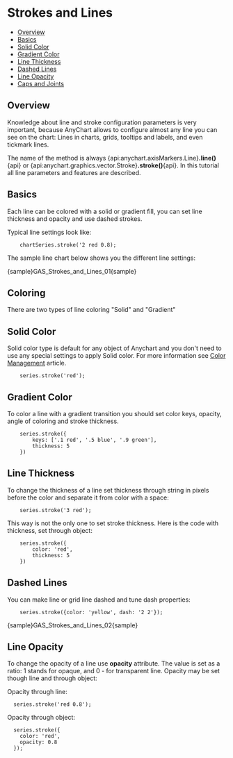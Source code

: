 # Strokes and Lines

* [Overview](#overview)
* [Basics](#basics)
* [Solid Color](#solid_color)
* [Gradient Color](#gradient_color)
* [Line Thickness](#line_thickness)
* [Dashed Lines](#dashed_lines)
* [Line Opacity](#line_opacity)
* [Caps and Joints](#caps_and_joints)

## Overview

Knowledge about line and stroke configuration parameters is very important, because AnyChart allows to configure almost any line you can see on the chart: Lines in charts, grids, tooltips and labels, and even tickmark lines.

The name of the method is always {api:anychart.axisMarkers.Line}**.line()**{api} or {api:anychart.graphics.vector.Stroke}**.stroke()**{api}. In this tutorial all line parameters and features are described.

## Basics

Each line can be colored with a solid or gradient fill, you can set line thickness and opacity and use dashed strokes.

Typical line settings look like:

```
    chartSeries.stroke('2 red 0.8);
```

The sample line chart below shows you the different line settings:

{sample}GAS\_Strokes\_and\_Lines\_01{sample}


## Coloring

There are two types of line coloring "Solid" and "Gradient"

## Solid Color

Solid color type is default for any object of Anychart and you don't need to use any special settings to apply Solid
color. For more information see [Color Management](Color_Management) article.

```
    series.stroke('red');
```

## Gradient Color

To color a line with a gradient transition you should set color keys, opacity, angle of coloring and stroke thickness. <!--Color keys can be found in [Link in need]Coloring methods[/Link]-->

```
    series.stroke({
        keys: ['.1 red', '.5 blue', '.9 green'],
        thickness: 5
    })
```

## Line Thickness

To change the thickness of a line set thickness through string in pixels before the color and separate it from color with a space:

```
    series.stroke('3 red');
```

This way is not the only one to set stroke thickness. Here is the code with thickness, set through object:

```
    series.stroke({
        color: 'red',
        thickness: 5
    })
```

## Dashed Lines

You can make line or grid line dashed and tune dash properties:

```
    series.stroke({color: 'yellow', dash: '2 2'});
```

{sample}GAS\_Strokes\_and\_Lines\_02{sample}

## Line Opacity

To change the opacity of a line use **opacity** attribute. The value is set as a ratio: 1 stands for opaque, and 0 - for transparent line. Opacity may be set though line and through object:

Opacity through line:

```
  series.stroke('red 0.8');
```

Opacity through object:

```
  series.stroke({
    color: 'red',
    opacity: 0.8
  });
```
<!--
## Caps and Joints

Caps and joints are special parameters that define how line endings and bends are drawn.

The caps attribute specifies the caps style to use in drawing lines. You can specify the following three types of caps: {api:anychart.graphics.vector.StrokeLineCap#BUTT}**"none"**{api} (or "butt"), {api:anychart.graphics.vector.StrokeLineCap#ROUND}**"round"**{api} and {api:anychart.graphics.vector.StrokeLineCap#SQUARE}**"square"**{api}, as the following example shows:

![](http://static.anychart.com/linecap.jpg)

The joint attribute specifies the joint style to use in drawing lines. It supports three types of joints: {api:anychart.graphics.vector.StrokeLineJoin#MITER}**"miter"**{api}, {api:anychart.graphics.vector.StrokeLineJoin#ROUND}**"round"**{api}, and {api:anychart.graphics.vector.StrokeLineJoin#BEVEL}**"bevel"**{api}, as the following example shows:

![](http://static.anychart.com/linejoin.jpg)-->